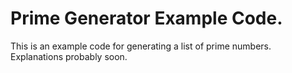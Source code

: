 # Prime Generator Example Code.
This is an example code for generating a list of prime numbers. Explanations probably soon.

